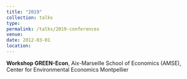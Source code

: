 ```yaml
---
title: "2019"
collection: talks
type: 
permalink: /talks/2019-conferences
venue: 
date: 2012-03-01
location: 
---
```


**Workshop GREEN-Econ**, Aix-Marseille School of Economics (AMSE), Center for Environmental Economics Montpellier
